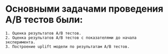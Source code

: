 # Основными задачами проведения A/B тестов были:
    1. Оценка результатов A/B тестов.
    2. Оценка результатов A/B тестов с показателями до начала эксперимента.
    3. Построение uplift модели по результатам A/B тестов.

